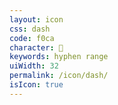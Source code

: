 ```yaml
---
layout: icon
css: dash
code: f0ca
character: 
keywords: hyphen range
uiWidth: 32
permalink: /icon/dash/
isIcon: true
---
```

